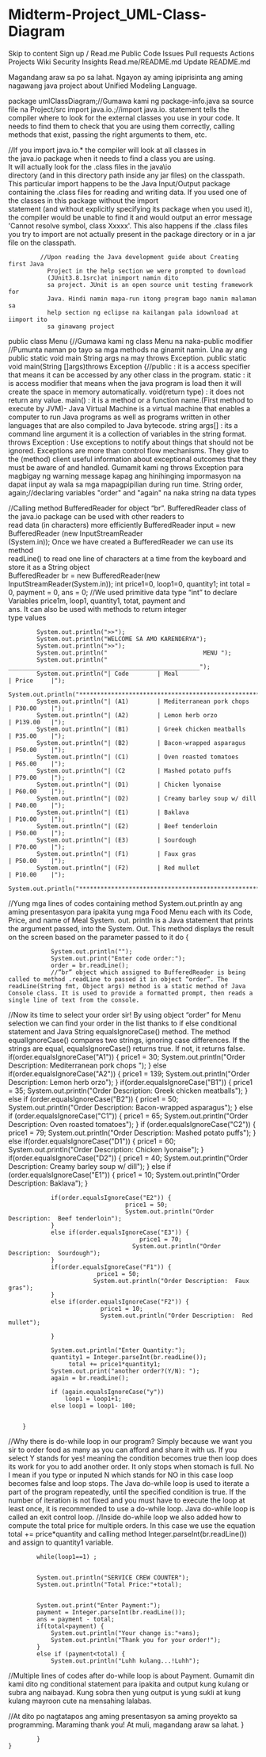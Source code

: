 # Midterm-Project_UML-Class-Diagram
Skip to content
Sign up
/
Read.me
Public
Code
Issues
Pull requests
Actions
Projects
Wiki
Security
Insights
Read.me/README.md
Update README.md
 
Magandang araw sa po sa lahat. Ngayon ay aming ipiprisinta ang aming nagawang java project about Unified Modeling Language.

package umlClassDiagram;//Gumawa kami ng package-info.java sa source file na
Project/src import java.io.;//import java.io. statement tells the compiler where to look for the external classes you use in your code. It needs to find them to check that you are using them correctly, calling methods that exist, passing the right arguments to them, etc.

//If you import java.io.* the compiler will look at all classes in      
  the java.io package when it needs to find a class you are using.  
  It will actually look for the .class files in the java\io    
  directory (and in this directory path inside any jar files) on the 
  classpath.
               This particular import happens to be the Java Input/Output package 
               containing the .class files for reading and writing data.
            If you used one of the classes in this package without the import    
               statement (and without explicitly specifying its package when you 
               used it), the compiler would be unable to find it and would output 
               an error message 'Cannot resolve symbol, class Xxxxx'. This also 
               happens if the .class files you try to import are not actually 
               present in the package directory or in a jar file on the 
               classpath.

             //Upon reading the Java development guide about Creating first Java 
               Project in the help section we were prompted to download 
               (JUnit3.8.1src)at inimport namin dito 
               sa project. JUnit is an open source unit testing framework for 
               Java. Hindi namin mapa-run itong program bago namin malaman sa  
               help section ng eclipse na kailangan pala idownload at iimport ito      
               sa ginawang project 
public class Menu {//Gumawa kami ng class Menu na naka-public modifier //Pumunta naman po tayo sa mga methods na ginamit namin. Una ay ang public
static void main String args na may throws Exception. public static void main(String []args)throws Exception {//public : it is a access specifier that means it can be accessed by any other class in the program. static : it is access modifier that means when the java program is
load then it will create the space in memory automatically. void(return type) : it does not return any value. main() : it is a method or a function name.(First method to execute by JVM)- Java Virtual Machine is a virtual machine that enables a computer to run Java programs as well as programs written in other languages that are also compiled to Java bytecode. string args[] : its a command line argument it is a collection of
variables in the string format. throws Exception : Use exceptions to notify about things that should not be ignored. Exceptions are more than control flow mechanisms.
They give to the (method) client useful information about exceptional outcomes that they must be aware of and handled. Gumamit kami ng throws Exception para magbigay ng warning message
kapag ang hinihinging impormasyon na dapat iinput ay wala sa mga
mapagpipilian during run time. String order, again;//declaring variables "order" and "again" na naka string na data types

  //Calling method BufferedReader for object “br”. 
 BufferedReader class of the java.io package can be used with other readers to   
    read data (in characters) more efficiently
 BufferedReader input = new BufferedReader (new InputStreamReader   
   (System.in)); Once we have created a BufferedReader we can use its method  
   readLine() to read one line of characters at a time from the keyboard and 
   store it as a String object    
   BufferedReader br = new BufferedReader(new InputStreamReader(System.in));
			int price1=0, loop1=0, quantity1;
			int total = 0, payment = 0, ans = 0;
//We used primitive data type “int” to declare 
   Variables price1m, loop1, quantity1, totat, payment and     
   ans. It can also be used with methods to return integer   
   type values
	        
	        System.out.println(">>");
	        System.out.println("WELCOME SA AMO KARENDERYA");
	        System.out.println(">>");
	        System.out.println("                           MENU ");
		    System.out.println(" ______________________________________________________"); 
			System.out.println("| Code        | Meal                       | Price     |");
			System.out.println("*******************************************************");
			System.out.println("| (A1)        | Mediterranean pork chops   | P30.00    |");
			System.out.println("| (A2)        | Lemon herb orzo            | P139.00   |");
			System.out.println("| (B1)        | Greek chicken meatballs    | P35.00    |");
			System.out.println("| (B2)        | Bacon-wrapped asparagus    | P50.00    |");
			System.out.println("| (C1)        | Oven roasted tomatoes      | P65.00    |");
			System.out.println("| (C2         | Mashed potato puffs        | P79.00    |");
			System.out.println("| (D1)        | Chicken lyonaise           | P60.00    |");
	    	System.out.println("| (D2)        | Creamy barley soup w/ dill | P40.00    |");
			System.out.println("| (E1)        | Baklava                    | P10.00    |");
			System.out.println("| (E2)        | Beef tenderloin            | P50.00    |");
			System.out.println("| (E3)        | Sourdough                  | P70.00    |");
			System.out.println("| (F1)        | Faux gras                  | P50.00    |");
			System.out.println("| (F2)        | Red mullet                 | P10.00    |");
			System.out.println("*******************************************************");
//Yung mga lines of codes containing method System.out.println ay ang aming presentasyon para ipakita yung mga Food Menu each with its Code, Price, and name of Meal System. out. println is a Java statement that prints the argument passed, into the System. Out. This method displays the result on the screen based on the parameter passed to it do {

				System.out.println("");
				System.out.print("Enter code order:");
				order = br.readLine();
				//”br” object which assigned to BufferedReader is being called to method .readLine to passed it in object “order”. The readLine(String fmt, Object args) method is a static method of Java Console class. It is used to provide a formatted prompt, then reads a single line of text from the console.
//Now its time to select your order sir! By using object “order” for Menu selection we can find your order in the list thanks to if else conditional statement and
Java String equalsIgnoreCase() method. The method equalIgnoreCase() compares two strings, ignoring case differences. If the strings are equal, equalsIgnoreCase() returns true. If not, it returns false. if(order.equalsIgnoreCase("A1")) { price1 = 30; System.out.println("Order Description: Mediterranean pork chops "); } else if(order.equalsIgnoreCase("A2")) { price1 = 139; System.out.println("Order Description: Lemon herb orzo"); } if(order.equalsIgnoreCase("B1")) { price1 = 35; System.out.println("Order Description: Greek chicken meatballs"); } else if (order.equalsIgnoreCase("B2")) { price1 = 50; System.out.println("Order Description: Bacon-wrapped asparagus"); } else if (order.equalsIgnoreCase("C1")) { price1 = 65; System.out.println("Order Description: Oven roasted tomatoes"); } if (order.equalsIgnoreCase("C2")) { price1 = 79; System.out.println("Order Description: Mashed potato puffs"); } else if(order.equalsIgnoreCase("D1")) { price1 = 60; System.out.println("Order Description: Chicken lyonaise"); } if(order.equalsIgnoreCase("D2")) { price1 = 40; System.out.println("Order Description: Creamy barley soup w/ dill"); } else if (order.equalsIgnoreCase("E1")) { price1 = 10; System.out.println("Order Description: Baklava"); }

				if(order.equalsIgnoreCase("E2")) {
							         price1 = 50;
							         System.out.println("Order Description:  Beef tenderloin");
				}			       
			    else if(order.equalsIgnoreCase("E3")) {
							        	 price1 = 70;
	                                   System.out.println("Order Description:  Sourdough");
			    }
				if(order.equalsIgnoreCase("F1")) {
							 price1 = 50;
							System.out.println("Order Description:  Faux gras");
				}
				else if(order.equalsIgnoreCase("F2")) {
							  price1 = 10;
							  System.out.println("Order Description:  Red mullet");
				
				}
							  
				System.out.println("Enter Quantity:");
				quantity1 = Integer.parseInt(br.readLine());
				     total += price1*quantity1;
				System.out.print("another order?(Y/N): ");
				again = br.readLine();
				
				if (again.equalsIgnoreCase("y"))
					loop1 = loop1+1;
				else loop1 = loop1- 100;
				
			
		}
//Why there is do-while loop in our program? Simply because we want you sir to order food as many as you can afford and share it with us. If you select Y stands for yes! meaning the condition becomes true then loop does its work for you to add another order. It only stops when stomach is full. No I mean if you type or inputed N which stands for NO in this case loop becomes false and loop stops. The Java do-while loop is used to iterate a part of the program repeatedly, until the specified condition is true. If the number of iteration is not fixed and you must have to execute the loop at least once, it is recommended to use a do-while loop. Java do-while loop is called an exit control loop. //Inside do-while loop we also added how to compute the total price for multiple orders. In this case we use the equation total += price*quantity and calling method Integer.parseInt(br.readLine()) and assign to quantity1 variable.

			while(loop1==1) ;
			
			
			System.out.println("SERVICE CREW COUNTER");
			System.out.println("Total Price:"+total);
			
			
			System.out.print("Enter Payment:");
			payment = Integer.parseInt(br.readLine());
			ans = payment - total;
			if(total<payment) {
				System.out.println("Your change is:"+ans);
				System.out.println("Thank you for your order!");
			}
			else if (payment<total) {
				System.out.println("Luhh kulang...!Luhh");
//Multiple lines of codes after do-while loop is about Payment. Gumamit din kami dito ng conditional statement para ipakita and output kung kulang or subra ang naibayad. Kung sobra then yung output is yung sukli at kung kulang mayroon cute na mensahing lalabas.

//At dito po nagtatapos ang aming presentasyon sa aming proyekto sa programming. Maraming thank you! At muli, magandang araw sa lahat. }

			}
	}    

